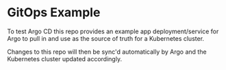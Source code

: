 # GitOps Example

To test Argo CD this repo provides an example app deployment/service
for Argo to pull in and use as the source of truth for a Kubernetes
cluster.

Changes to this repo will then be sync'd automatically by Argo and
the Kubernetes cluster updated accordingly.

